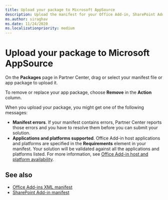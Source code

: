 ```yaml
---
title: Upload your package to Microsoft AppSource
description: Upload the manifest for your Office Add-in, SharePoint Add-in, Microsoft Teams app, or Power BI custom visual.
ms.author: siraghav
ms.date: 11/24/2020
ms.localizationpriority: medium
---
```


# Upload your package to Microsoft AppSource

On the **Packages** page in Partner Center, drag or select your manifest file or app package to upload it.

To remove or replace your app package, choose **Remove** in the **Action** column.

When you upload your package, you might get one of the following messages:

- **Manifest errors**. If your manifest contains errors, Partner Center reports those errors and you have to resolve them before you can submit your solution.
- **Applications and platforms supported**. Office Add-in host applications and platforms are specified in the **Requirements** element in your manifest. Your solution will be validated against all the applications and platforms listed. For more information, see [Office Add-in host and platform availability](/office/dev/add-ins/overview/office-add-in-availability).

## See also

- [Office Add-ins XML manifest](/office/dev/add-ins/develop/add-in-manifests?tabs=tabid-1)
- [SharePoint Add-in manifest](/sharepoint/dev/sp-add-ins/explore-the-app-manifest-structure-and-the-package-of-a-sharepoint-add-in)